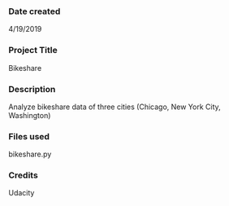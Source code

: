 ### Date created
4/19/2019

### Project Title
Bikeshare

### Description
Analyze bikeshare data of three cities (Chicago, New York City, Washington)

### Files used
bikeshare.py

### Credits
Udacity
